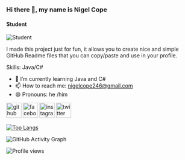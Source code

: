### Hi there 👋, my name is Nigel Cope
#### Student
![Student](https://cdn-learn.adafruit.com/assets/assets/000/112/622/medium800/programming_GitHub_logo_with_mark.png?1656187481)

I made this project just for fun, it allows you to create nice and simple GitHub Readme files that you can copy/paste and use in your profile.

Skills: Java/C#

- 🌱 I’m currently learning Java and C# 
- 📫 How to reach me: nigelcope246@gmail.com 
- 😄 Pronouns: he /him 


[<img src='https://cdn.jsdelivr.net/npm/simple-icons@3.0.1/icons/github.svg' alt='github' height='40'>](https://github.com/ImCoffeee)  [<img src='https://cdn.jsdelivr.net/npm/simple-icons@3.0.1/icons/facebook.svg' alt='facebook' height='40'>](https://www.facebook.com/nigelcope01)  [<img src='https://cdn.jsdelivr.net/npm/simple-icons@3.0.1/icons/instagram.svg' alt='instagram' height='40'>](https://www.instagram.com/mr_coffp/)  [<img src='https://cdn.jsdelivr.net/npm/simple-icons@3.0.1/icons/twitter.svg' alt='twitter' height='40'>](https://twitter.com/mrcoffp)  

[![Top Langs](https://github-readme-stats.vercel.app/api/top-langs/?username=ImCoffeee)](https://github.com/anuraghazra/github-readme-stats)

![GitHub Activity Graph](https://activity-graph.herokuapp.com/graph?username=ImCoffeee)  

![Profile views](https://gpvc.arturio.dev/ImCoffeee)  
